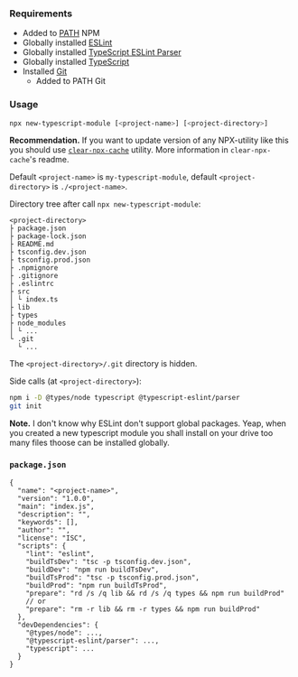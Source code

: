 ### Requirements

* Added to [PATH](https://en.wikipedia.org/wiki/PATH_(variable)) NPM
* Globally installed [ESLint](https://www.npmjs.com/package/eslint)
* Globally installed [TypeScript ESLint Parser](https://www.npmjs.com/package/@typescript-eslint/parser)
* Globally installed [TypeScript](https://www.npmjs.com/package/typescript)
* Installed [Git](https://git-scm.com/downloads)
  * Added to PATH Git

### Usage

```sh
npx new-typescript-module [<project-name>] [<project-directory>]
```

**Recommendation.** If you want to update version of any NPX-utility like this you should use [`clear-npx-cache`](https://www.npmjs.com/package/clear-npx-cache) utility. More information in `clear-npx-cache`'s readme.

Default `<project-name>` is `my-typescript-module`, default `<project-directory>` is `./<project-name>`.

Directory tree after call `npx new-typescript-module`:

```plain
<project-directory>
├ package.json
├ package-lock.json
├ README.md
├ tsconfig.dev.json
├ tsconfig.prod.json
├ .npmignore
├ .gitignore
├ .eslintrc
├ src
│ └ index.ts
├ lib
├ types
├ node_modules
│ └ ...
└ .git
  └ ...
```

The `<project-directory>/.git` directory is hidden.

Side calls (at `<project-directory>`):

```sh
npm i -D @types/node typescript @typescript-eslint/parser
git init
```

**Note.** I don't know why ESLint don't support global packages. Yeap, when you created a new typescript module you shall install on your drive too many files thoose can be installed globally.

### `package.json`

```plain
{
  "name": "<project-name>",
  "version": "1.0.0",
  "main": "index.js",
  "description": "",
  "keywords": [],
  "author": "",
  "license": "ISC",
  "scripts": {
    "lint": "eslint",
    "buildTsDev": "tsc -p tsconfig.dev.json",
    "buildDev": "npm run buildTsDev",
    "buildTsProd": "tsc -p tsconfig.prod.json",
    "buildProd": "npm run buildTsProd",
    "prepare": "rd /s /q lib && rd /s /q types && npm run buildProd"
    // or
    "prepare": "rm -r lib && rm -r types && npm run buildProd"
  },
  "devDependencies": {
    "@types/node": ...,
    "@typescript-eslint/parser": ...,
    "typescript": ...
  }
}
```